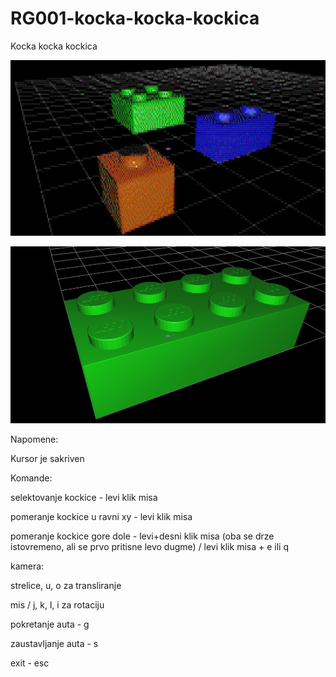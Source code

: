 # RG001-kocka-kocka-kockica
Kocka kocka kockica

![Alt text](screenshots/kockice.png?raw=true "kocka kocka kockica")

![Alt text](screenshots/9.12.2017_1.png?raw=true "kocka kocka kockica")

Napomene:

Kursor je sakriven

Komande:

selektovanje kockice - levi klik misa

pomeranje kockice u ravni xy - levi klik misa

pomeranje kockice gore dole - levi+desni klik misa (oba se drze istovremeno, ali se prvo pritisne levo dugme) / levi klik misa + e ili q

kamera:

strelice, u, o za transliranje

mis / j, k, l, i za rotaciju

pokretanje auta - g

zaustavljanje auta - s

exit - esc
